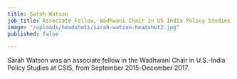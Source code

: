 ```yaml
---
title: Sarah Watson
job_title: Associate Fellow, Wadhwani Chair in US India Policy Studies
image: "/uploads/headshots/sarah-watson-headshot2.jpg"
published: false

---
```

Sarah Watson was an associate fellow in the Wadhwani Chair in U.S.-India Policy Studies at CSIS, from September 2015-December 2017.
